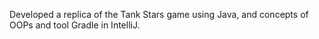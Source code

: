 Developed a replica of the Tank Stars game using Java, and concepts of OOPs and tool Gradle in IntelliJ.
